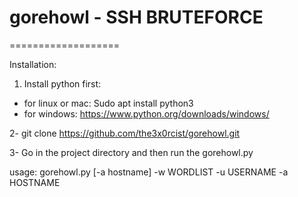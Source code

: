 # gorehowl - SSH BRUTEFORCE
===================

Installation:

1. Install python first:
- for linux or mac: Sudo apt install python3
- for windows: https://www.python.org/downloads/windows/

2- git clone https://github.com/the3x0rcist/gorehowl.git

3- Go in the project directory and then run the gorehowl.py

usage:
gorehowl.py [-a hostname] -w WORDLIST -u USERNAME -a HOSTNAME
